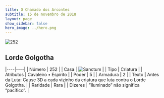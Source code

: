 ```yaml
---
title: O Chamado dos Arcontes
subtitle: 15 de novembro de 2018
layout: page
show_sidebar: false
hero_image: ../hero.png
---
```


![252](https://cdn.keyforgegame.com/media/card_front/pt/341_252_VXMWR7MR5CW9_pt.png)

## Lorde Golgotha

|----|----|
| Número | 252 |
| Casa | ![Sanctum](https://archonarcana.com/images/thumb/c/c7/Sanctum.png/22px-Sanctum.png "Santuário") |
| Tipo | Criatura |
| Atributos | Cavaleiro • Espírito |
| Poder | 5 |
| Armadura | 2 |
| Texto | Antes da Luta: Cause 3D a cada vizinho da criatura que luta contra o Lorde Golgotha. |
| Raridade | Rara |
| Dizeres | ”Iluminado” não significa “pacífico”. |
